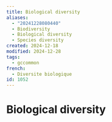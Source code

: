 ```yaml
---
title: Biological diversity
aliases:
  - "20241228080440"
  - Biodiversity
  - Biological diversity
  - Species diversity
created: 2024-12-18
modified: 2024-12-28
tags:
  - gccommon
french:
  - Diversite biologique
id: 1052
---
```

# Biological diversity
